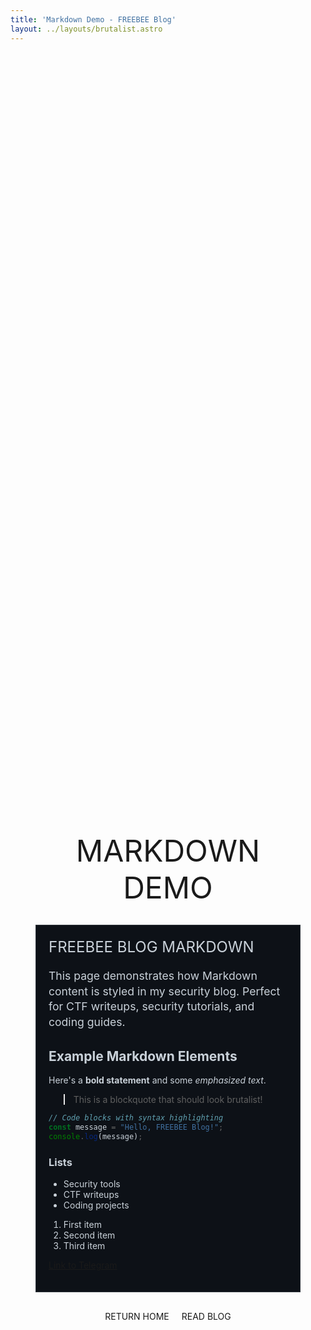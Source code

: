 ```yaml
---
title: 'Markdown Demo - FREEBEE Blog'
layout: ../layouts/brutalist.astro
---
```


<div style="min-height: 80vh; display: flex; flex-direction: column; justify-content: center; align-items: center; padding: 40px;">
 <div class="brutal-text" style="font-size: 3rem; text-align: center; margin-bottom: 30px; color: var(--brutal-purple);">
  MARKDOWN DEMO
 </div>
 
 <div class="astro-content" style="background: #0d1117; color: #c9d1d9; padding: 20px; border: 1px solid #30363d; margin-bottom: 30px; max-width: 600px;">
  <div class="brutal-text" style="font-size: 1.5rem; margin-bottom: 20px;">
   FREEBEE BLOG MARKDOWN
  </div>
  <div style="font-size: 1.1rem; line-height: 1.4;">
   This page demonstrates how Markdown content is styled in my security blog. 
   Perfect for CTF writeups, security tutorials, and coding guides.
  </div>
  
  ## Example Markdown Elements
  
  Here's a **bold statement** and some *emphasized text*.
  
  > This is a blockquote that should look brutalist!
  
  ```js
  // Code blocks with syntax highlighting
  const message = "Hello, FREEBEE Blog!";
  console.log(message);
  ```
  
  ### Lists
  
  - Security tools
  - CTF writeups  
  - Coding projects
  
  1. First item
  2. Second item
  3. Third item
  
  [Link to Telegram](https://t.me/frogv7)
 </div>
 
 <div style="display: flex; gap: 20px; flex-wrap: wrap; justify-content: center;">
  <a href="/" class="brutal-button" style="text-decoration: none; display: inline-block;">
   RETURN HOME
  </a>
  <a href="/news" class="brutal-button" style="text-decoration: none; display: inline-block; background: var(--brutal-red); color: var(--brutal-white); border-color: var(--brutal-red);">
   READ BLOG
  </a>
 </div>
</div>
